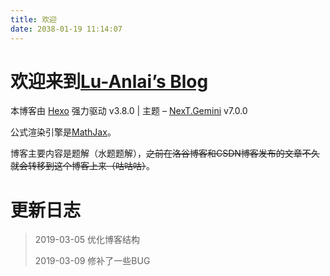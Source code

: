 ```yaml
---
title: 欢迎
date: 2038-01-19 11:14:07
---
```


# 欢迎来到[$\text{Lu-Anlai's Blog}$](https://www.Lu-Anlai.top/)

本博客由 [Hexo](https://hexo.io/zh-cn/) 强力驱动 v3.8.0 | 主题 – [NexT.Gemini](https://theme-next.org/) v7.0.0

公式渲染引擎是[$\text{MathJax}$](https://www.mathjax.org/)。

博客主要内容是题解（水题题解），~~之前在洛谷博客和$\text{CSDN}$博客发布的文章不久就会转移到这个博客上来（咕咕咕）~~。

<!-- more -->

# 更新日志

> 2019-03-05 优化博客结构
> 
> 2019-03-09 修补了一些$\text{BUG}$
